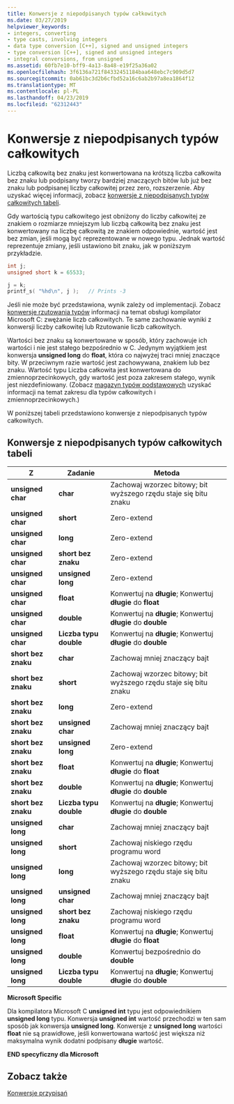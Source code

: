```yaml
---
title: Konwersje z niepodpisanych typów całkowitych
ms.date: 03/27/2019
helpviewer_keywords:
- integers, converting
- type casts, involving integers
- data type conversion [C++], signed and unsigned integers
- type conversion [C++], signed and unsigned integers
- integral conversions, from unsigned
ms.assetid: 60fb7e10-bff9-4a13-8a48-e19f25a36a02
ms.openlocfilehash: 3f6136a721f84332451184baa648ebc7c909d5d7
ms.sourcegitcommit: 0ab61bc3d2b6cfbd52a16c6ab2b97a8ea1864f12
ms.translationtype: MT
ms.contentlocale: pl-PL
ms.lasthandoff: 04/23/2019
ms.locfileid: "62312443"
---
```

# <a name="conversions-from-unsigned-integral-types"></a>Konwersje z niepodpisanych typów całkowitych

Liczbą całkowitą bez znaku jest konwertowana na krótszą liczba całkowita bez znaku lub podpisany tworzy bardziej znaczących bitów lub już bez znaku lub podpisanej liczby całkowitej przez zero, rozszerzenie. Aby uzyskać więcej informacji, zobacz [konwersje z niepodpisanych typów całkowitych tabeli](#conversions-from-unsigned-integral-types-table).

Gdy wartością typu całkowitego jest obniżony do liczby całkowitej ze znakiem o rozmiarze mniejszym lub liczbą całkowitą bez znaku jest konwertowany na liczbę całkowitą ze znakiem odpowiednie, wartość jest bez zmian, jeśli mogą być reprezentowane w nowego typu. Jednak wartość reprezentuje zmiany, jeśli ustawiono bit znaku, jak w poniższym przykładzie.

```C
int j;
unsigned short k = 65533;

j = k;
printf_s( "%hd\n", j );   // Prints -3
```

Jeśli nie może być przedstawiona, wynik zależy od implementacji. Zobacz [konwersje rzutowania typów](../c-language/type-cast-conversions.md) informacji na temat obsługi kompilator Microsoft C: zwężanie liczb całkowitych. Te same zachowanie wyniki z konwersji liczby całkowitej lub Rzutowanie liczb całkowitych.

Wartości bez znaku są konwertowane w sposób, który zachowuje ich wartości i nie jest stałego bezpośrednio w C. Jedynym wyjątkiem jest konwersja **unsigned long** do **float**, która co najwyżej traci mniej znaczące bity. W przeciwnym razie wartość jest zachowywana, znakiem lub bez znaku. Wartość typu Liczba całkowita jest konwertowana do zmiennoprzecinkowych, gdy wartość jest poza zakresem stałego, wynik jest niezdefiniowany. (Zobacz [magazyn typów podstawowych](../c-language/storage-of-basic-types.md) uzyskać informacji na temat zakresu dla typów całkowitych i zmiennoprzecinkowych.)

W poniższej tabeli przedstawiono konwersje z niepodpisanych typów całkowitych.

## <a name="conversions-from-unsigned-integral-types-table"></a>Konwersje z niepodpisanych typów całkowitych tabeli

|Z|Zadanie|Metoda|
|----------|--------|------------|
|**unsigned char**|**char**|Zachowaj wzorzec bitowy; bit wyższego rzędu staje się bitu znaku|
|**unsigned char**|**short**|Zero-extend|
|**unsigned char**|**long**|Zero-extend|
|**unsigned char**|**short bez znaku**|Zero-extend|
|**unsigned char**|**unsigned long**|Zero-extend|
|**unsigned char**|**float**|Konwertuj na **długie**; Konwertuj **długie** do **float**|
|**unsigned char**|**double**|Konwertuj na **długie**; Konwertuj **długie** do **double**|
|**unsigned char**|**Liczba typu double**|Konwertuj na **długie**; Konwertuj **długie** do **double**|
|**short bez znaku**|**char**|Zachowaj mniej znaczący bajt|
|**short bez znaku**|**short**|Zachowaj wzorzec bitowy; bit wyższego rzędu staje się bitu znaku|
|**short bez znaku**|**long**|Zero-extend|
|**short bez znaku**|**unsigned char**|Zachowaj mniej znaczący bajt|
|**short bez znaku**|**unsigned long**|Zero-extend|
|**short bez znaku**|**float**|Konwertuj na **długie**; Konwertuj **długie** do **float**|
|**short bez znaku**|**double**|Konwertuj na **długie**; Konwertuj **długie** do **double**|
|**short bez znaku**|**Liczba typu double**|Konwertuj na **długie**; Konwertuj **długie** do **double**|
|**unsigned long**|**char**|Zachowaj mniej znaczący bajt|
|**unsigned long**|**short**|Zachowaj niskiego rzędu programu word|
|**unsigned long**|**long**|Zachowaj wzorzec bitowy; bit wyższego rzędu staje się bitu znaku|
|**unsigned long**|**unsigned char**|Zachowaj mniej znaczący bajt|
|**unsigned long**|**short bez znaku**|Zachowaj niskiego rzędu programu word|
|**unsigned long**|**float**|Konwertuj na **długie**; Konwertuj **długie** do **float**|
|**unsigned long**|**double**|Konwertuj bezpośrednio do **double**|
|**unsigned long**|**Liczba typu double**|Konwertuj na **długie**; Konwertuj **długie** do **double**|

**Microsoft Specific**

Dla kompilatora Microsoft C **unsigned int** typu jest odpowiednikiem **unsigned long** typu. Konwersja **unsigned int** wartość przechodzi w ten sam sposób jak konwersja **unsigned long**. Konwersje z **unsigned long** wartości **float** nie są prawidłowe, jeśli konwertowana wartość jest większa niż maksymalna wynik dodatni podpisany **długie** wartość.

**END specyficzny dla Microsoft**

## <a name="see-also"></a>Zobacz także

[Konwersje przypisań](../c-language/assignment-conversions.md)
